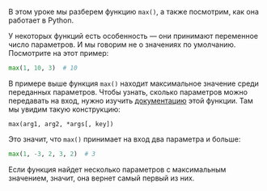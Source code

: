 
В этом уроке мы разберем функцию `max()`, а также посмотрим, как она работает в Python.

У некоторых функций есть особенность — они принимают переменное число параметров. И мы говорим не о значениях по умолчанию. Посмотрите на этот пример:

```python
max(1, 10, 3)  # 10
```

В примере выше функция `max()` находит максимальное значение среди переданных параметров. Чтобы узнать, сколько параметров можно передавать на вход, нужно изучить [документацию](https://docs.python.org/3/library/functions.html?highlight=pow#max) этой функции. Там мы увидим такую конструкцию:

```
max(arg1, arg2, *args[, key])
```

Это значит, что `max()` принимает на вход два параметра и больше:

```python
max(1, -3, 2, 3, 2)  # 3
```

Если функция найдет несколько параметров с максимальным значением, значит, она вернет самый первый из них.
